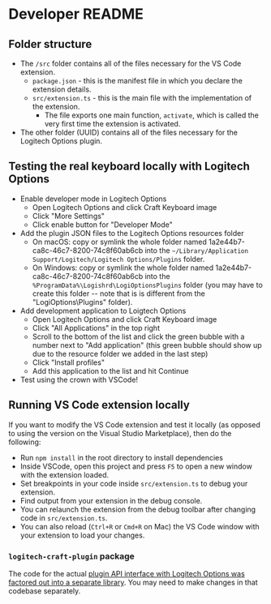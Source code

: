 # Developer README

## Folder structure

* The `/src` folder contains all of the files necessary for the VS Code extension.
  * `package.json` - this is the manifest file in which you declare the extension details.
  * `src/extension.ts` - this is the main file with the implementation of the extension.
    * The file exports one main function, `activate`, which is called the very first time the extension is activated.
* The other folder (UUID) contains all of the files necessary for the Logitech Options plugin.

## Testing the real keyboard locally with Logitech Options

* Enable developer mode in Logitech Options
  * Open Logitech Options and click Craft Keyboard image
  * Click "More Settings"
  * Click enable button for "Developer Mode"
* Add the plugin JSON files to the Logitech Options resources folder
  * On macOS: copy or symlink the whole folder named 1a2e44b7-ca8c-46c7-8200-74c8f60ab6cb into the `~/Library/Application Support/Logitech/Logitech Options/Plugins` folder.
  * On Windows: copy or symlink the whole folder named 1a2e44b7-ca8c-46c7-8200-74c8f60ab6cb into the `%ProgramData%\Logishrd\LogiOptionsPlugins` folder (you may have to create this folder -- note that is is different from the "LogiOptions\Plugins" folder).
* Add development application to Loigtech Options
  * Open Logitech Options and click Craft Keyboard image
  * Click "All Applications" in the top right
  * Scroll to the bottom of the list and click the green bubble with a number next to "Add application" (this green bubble should show up due to the resource folder we added in the last step)
  * Click "Install profiles"
  * Add this application to the list and hit Continue
* Test using the crown with VSCode!

## Running VS Code extension locally

If you want to modify the VS Code extension and test it locally (as opposed to using the version on the Visual Studio Marketplace), then do the following:

* Run `npm install` in the root directory to install dependencies
* Inside VSCode, open this project and press `F5` to open a new window with the extension loaded.
* Set breakpoints in your code inside `src/extension.ts` to debug your extension.
* Find output from your extension in the debug console.
* You can relaunch the extension from the debug toolbar after changing code in `src/extension.ts`.
* You can also reload (`Ctrl+R` or `Cmd+R` on Mac) the VS Code window with your extension to load your changes.

### `logitech-craft-plugin` package

The code for the actual [plugin API interface with Logitech Options was factored out into a separate library](https://github.com/idolize/logitech-craft-plugin). You may need to make changes in that codebase separately.
